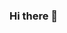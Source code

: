 ### Hi there 👋

<!--
<p align="center">
  <a href="https://github.com/medival" class="rich-diff-level-one">
    <img src="https://github-readme-stats.vercel.app/api?username=medival&title_color=333&text_color=777" alt="Adi Purnomo's Stats" >
  </a>
</p>

<p align="center">
  <a href= "https://instagram.com/veellow">
    <img src="https://img.icons8.com/ios-glyphs/256/000000/instagram-new.svg" width="28px"/>
  </a>
  &emsp;
  <a href="https://www.linkedin.com/in/adi-purnomo-796910161/">
    <img src="https://img.icons8.com/ios-filled/256/000000/linkedin.svg" width="26px"/>
  </a>
  &emsp;
  <a href="https://twitter.com/lemillionee">
    <img src="https://img.icons8.com/ios-filled/256/000000/twitter.svg" width="26px"/>
  </a>
  <br><br>
  <strong>Check out my work below!</strong>
  <br><br>
</p>

-->
